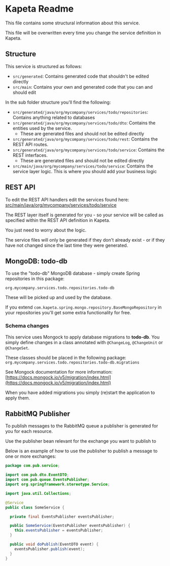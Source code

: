
# Kapeta Readme
This file contains some structural information about this service.

This file will be overwritten every time you change the service definition in Kapeta.

## Structure
This service is structured as follows:
* ```src/generated```: Contains generated code that shouldn't be edited directly
* ```src/main```: Contains your own and generated code that you can and should edit

In the sub folder structure you'll find the following:
* ```src/generated/java/org/mycompany/services/todo/repositories```: Contains anything related to databases
* ```src/generated/java/org/mycompany/services/todo/dto```: Contains the entities used by the service.
  * These are generated files and should not be edited directly
* ```src/generated/java/org/mycompany/services/todo/rest```: Contains the REST API routes.
* ```src/generated/java/org/mycompany/services/todo/service```: Contains the REST interfaces.
  * These are generated files and should not be edited directly
* ```src/main/java/org/mycompany/services/todo/service```: Contains the service layer logic. This is where you should add your business logic

## REST API 
To edit the REST API handlers edit the services found here:
[src/main/java/org/mycompany/services/todo/service](src/main/java/org/mycompany/services/todo/service/)

The REST layer itself is generated for you - so your service
will be called as specified within the REST API definition in Kapeta.

You just need to worry about the logic.

The service files will only be generated if they don't already exist - or if they have not
changed since the last time they were generated.


## MongoDB: todo-db
To use the "todo-db" MongoDB database - simply create Spring
repositories in this package:

```org.mycompany.services.todo.repositories.todo-db```

These will be picked up and used by the database.

If you extend ```com.kapeta.spring.mongo.repository.BaseMongoRepository``` in your repositories
you'll get some extra functionality for free.

### Schema changes
This service uses Mongock to apply database migrations to **todo-db**. 
You simply define changes in a class annotated with ```@ChangeLog```, 
```@ChangeUnit``` or ```@ChangeSet```.

These classes should be placed in the following package:
```org.mycompany.services.todo.repositories.todo-db.migrations```

See Mongock documentation for more information:
[https://docs.mongock.io/v5/migration/index.html](https://docs.mongock.io/v5/migration/index.html)

When you have added migrations you simply (re)start the application to apply them. 

## RabbitMQ Publisher
To publish messages to the RabbitMQ queue a publisher is generated for you for each resource.

Use the publisher bean relevant for the exchange you want to publish to

Below is an example of how to use the publisher to publish a message to one or more exchanges:
```java
package com.pub.service;

import com.pub.dto.EventDTO;
import com.pub.queue.EventsPublisher;
import org.springframework.stereotype.Service;

import java.util.Collections;

@Service
public class SomeService {

  private final EventsPublisher eventsPublisher;

  public SomeService(EventsPublisher eventsPublisher) {
    this.eventsPublisher = eventsPublisher;
  }

  public void doPublish(EventDTO event) {
    eventsPublisher.publish(event);
  }
}

```
